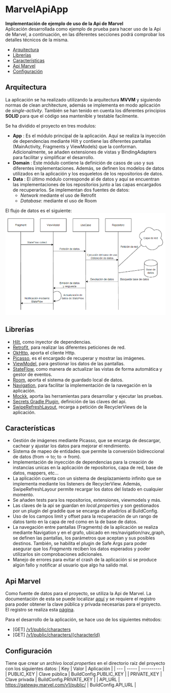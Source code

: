 # MarvelApiApp
**Implementación de ejemplo de uso de la Api de Marvel**  
Aplicación desarrollada como ejemplo de prueba para hacer uso de la Api de Marvel, a continuación, en las diferentes secciones podrá comprobar los detalles técnicos de la misma.

- [Arquitectura](#arquitectura)
- [Librerías](#librerías)
- [Características](#características)
- [Api Marvel](#api-marvel)
- [Configuración](#configuración)

## Arquitectura
La aplicación se ha realizado utilizando la arquitectura **MVVM** y siguiendo normas de clean architecture, además se implementa en modo aplicación de *single-activity*.  También se han tenido en cuenta los diferentes principios **SOLID** para que el código sea mantenible y testable facilmente.

Se ha dividido el proyecto en tres modulos:
- **App** : Es el módulo principal de la aplicación. Aquí se realiza la inyección de dependencias mediante Hilt y contiene las diferentes pantallas (MainActivity, Fragments y ViewModels) que la conforman. Adicionalmente, se añaden extensiones de vistas y BindingAdapters para facilitar y simplificar el desarrollo.
- **Domain** : Este módulo contiene la definición de casos de uso y sus diferentes implementaciones. Además, se definen los modelos de datos utilizados en la aplicación y los esqueletos de los repositorios de datos.
- **Data** : El último módulo corresponde al de datos y aquí se encuentran las implementaciones de los repositorios junto a las capas encargados de recuperarlos. Se implementan dos fuentes de datos:
  - *Network* mediante el uso de Retrofit
  - *Database*: mediante el uso de Room

El flujo de datos es el siguiente:
![Flujo de datos](documentation/data_flow.png)

## Librerías
- [Hilt](https://dagger.dev/hilt/), como inyector de dependencias.
- [Retrofit](https://square.github.io/retrofit/), para realizar las diferentes peticiones de red.
- [OkHttp](https://square.github.io/okhttp/), aporta el cliente Http.
- [Picasso](https://square.github.io/picasso/), es el encargado de recuperar y mostrar las imágenes.
- [ViewModel](https://developer.android.com/topic/libraries/architecture/viewmodel), para gestionar los datos de las pantallas.
- [StateFlow](https://developer.android.com/kotlin/flow/stateflow-and-sharedflow), como manera de actualizar las vistas de forma automática y gestor de eventos.
- [Room](https://developer.android.com/topic/libraries/architecture/room), aporta el sistema de guardado local de datos.
- [Navigation](https://developer.android.com/guide/navigation), para facilitar la implementación de la navegación en la aplicación.
- [Mockk](https://mockk.io/), aporta las herramientas para desarrollar y ejecutar las pruebas.
- [Secrets Gradle Plugin](https://github.com/google/secrets-gradle-plugin), definición de las claves del api.
- [SwipeRefreshLayout](https://developer.android.com/jetpack/androidx/releases/swiperefreshlayout), recarga a petición de RecyclerViews de la aplicación.

## Características
- Gestión de imágenes mediante Picasso, que se encarga de descargar, cachear y ajustar los datos para mejorar el rendimiento.
- Sistema de mapeo de entidades que permite la conversión bidireccional de datos (from -> to; to -> from).
- Implementación de inyección de dependencias para la creación de instancias unicas en la aplicación de repositorios, capa de red, base de datos, mappers, etc...
- La aplicación cuenta con un sistema de desplazamiento infinito que se implementa mediante los listeners de RecyclerView. Además, SwipeRefreshLayour permite recargar los datos del listado en cualquier momento.
- Se añaden tests para los repositorios, extensiones, viewmodels y más.
- Las claves de la api se guardan en *local.properties* y son gestionados por un plugin del graddle que se encarga de añadirlos al BuildConfig.
- Uso de los campos limit y offset para la recuperación de un rango de datos tanto en la capa de red como en la de base de datos.
- La navegación entre pantallas (Fragments) de la aplicación se realiza mediante Navigation y en el grafo, ubicado en res/navigation/nav_graph, se definen las pantallas, los parámetros que aceptan y sus posibles destinos. También, se habilita el plugin de Safe Args para poder asegurar que los *Fragments* reciben los datos esperados y poder utilizarlos sin comprobaciones adicionales.
- Manejo de errores para evitar el crash de la aplicación si se produce algún fallo y notificar al usuario que algo ha salido mal.

## Api Marvel
Como fuente de datos para el proyecto, se utiliza la Api de Marvel. La documentación de esta se puede localizar [aquí](https://developer.marvel.com/docs) y se requiere el registro para poder obtener la clave pública y privada necesarias para el proyecto. El registro se realiza esta [página](https://developer.marvel.com/account).

Para el desarrollo de la aplicación, se hace uso de los siguientes métodos:
- [GET] [/v1/public/characters](https://developer.marvel.com/docs#!/public/getCreatorCollection_get_0)
- [GET] [/v1/public/characters/{characterId}](https://developer.marvel.com/docs#!/public/getCreatorCollection_get_1)

## Configuración
Tiene que crear un archivo *local.properties* en el directorio raíz del proyecto con los siguientes datos:
| Key | Valor | Aplicación |
| --- | ----- | ---------- |
| PUBLIC_KEY | Clave pública | BuildConfig.PUBLIC_KEY |
| PRIVATE_KEY | Clave privada | BuildConfig.PRIVATE_KEY |
| API_URL | https://gateway.marvel.com/v1/public/ | BuildConfig.API_URL |
